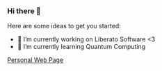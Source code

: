 ### Hi there 👋

Here are some ideas to get you started:

- 🔭 I’m currently working on Liberato Software <3
- 🌱 I’m currently learning Quantum Computing

[Personal Web Page](https://www.gerardoarceo.com)
